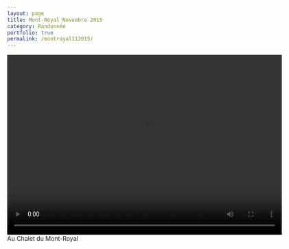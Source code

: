 ```yaml
---
layout: page
title: Mont-Royal Novembre 2015
category: Randonnée
portfolio: true
permalink: /montroyal112015/
---
```


<video id="my-video" class="video-js" controls preload="auto" width="640" height="420"  data-setup="{}">
    <source src="/img/video/montroyal_video1.mp4" type='video/mp4'>
    <source src="/img/video/montroyal_video1.webm" type='video/webm'>
    <p class="vjs-no-js">
        To view this video please enable JavaScript, and consider upgrading to a web browser that
        <a href="http://videojs.com/html5-video-support/" target="_blank">supports HTML5 video</a>
    </p>
</video>
Au Chalet du Mont-Royal
